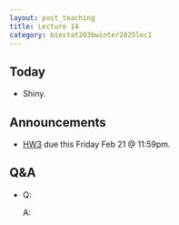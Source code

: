 ```yaml
---
layout: post_teaching
title: Lecture 14
category: biostat203bwinter2025lec1
---
```


## Today

* Shiny.

## Announcements

* [HW3](https://ucla-biostat-203b.github.io/2025winter/hw/hw3/hw3.html) due this Friday Feb 21 @ 11:59pm.

## Q&A

* Q: 

    A: 
